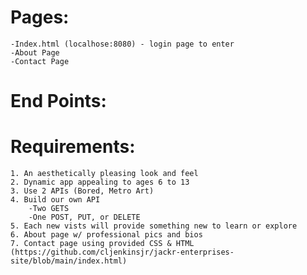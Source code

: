 # Pages:
    -Index.html (localhose:8080) - login page to enter
    -About Page
    -Contact Page

# End Points:

# Requirements:
    1. An aesthetically pleasing look and feel
    2. Dynamic app appealing to ages 6 to 13
    3. Use 2 APIs (Bored, Metro Art)
    4. Build our own API
        -Two GETS
        -One POST, PUT, or DELETE
    5. Each new vists will provide something new to learn or explore
    6. About page w/ professional pics and bios
    7. Contact page using provided CSS & HTML (https://github.com/cljenkinsjr/jackr-enterprises-site/blob/main/index.html)